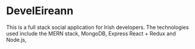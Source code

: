 # DevelEireann
This is a full stack social application for Irish developers. The technologies used include the MERN stack, MongoDB, Express React + Redux and Node.js, 
